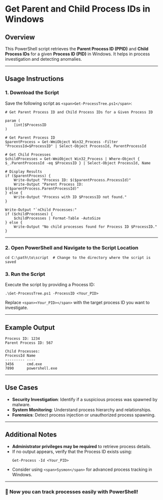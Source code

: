# **Get Parent and Child Process IDs in Windows**

## **Overview**

This PowerShell script retrieves the **Parent Process ID (PPID)** and **Child Process IDs** for a given **Process ID (PID)** in Windows. It helps in process investigation and detecting anomalies.

---

## **Usage Instructions**

### **1. Download the Script**

Save the following script as `<span>Get-ProcessTree.ps1</span>`:

```
# Get Parent Process ID and Child Process IDs for a Given Process ID

param (
    [int]$ProcessID
)

# Get Parent Process ID
$parentProcess = Get-WmiObject Win32_Process -Filter "ProcessId=$ProcessID" | Select-Object ProcessId, ParentProcessId

# Get Child Processes
$childProcesses = Get-WmiObject Win32_Process | Where-Object { $_.ParentProcessId -eq $ProcessID } | Select-Object ProcessId, Name

# Display Results
if ($parentProcess) {
    Write-Output "Process ID: $($parentProcess.ProcessId)"
    Write-Output "Parent Process ID: $($parentProcess.ParentProcessId)"
} else {
    Write-Output "Process with ID $ProcessID not found."
}

Write-Output "`nChild Processes:"
if ($childProcesses) {
    $childProcesses | Format-Table -AutoSize
} else {
    Write-Output "No child processes found for Process ID $ProcessID."
}
```

---

### **2. Open PowerShell and Navigate to the Script Location**

```
cd C:\path\to\script  # Change to the directory where the script is saved
```

### **3. Run the Script**

Execute the script by providing a Process ID:

```
.\Get-ProcessTree.ps1 -ProcessID <Your_PID>
```

Replace `<span><Your_PID></span>` with the target process ID you want to investigate.

---

## **Example Output**

```
Process ID: 1234
Parent Process ID: 567

Child Processes:
ProcessId Name
--------- ----
3456      cmd.exe
7890      powershell.exe
```

---

## **Use Cases**

* **Security Investigation**: Identify if a suspicious process was spawned by malware.
* **System Monitoring**: Understand process hierarchy and relationships.
* **Forensics**: Detect process injection or unauthorized process spawning.

---

## **Additional Notes**

* **Administrator privileges may be required** to retrieve process details.
* If no output appears, verify that the Process ID exists using:
  ```
  Get-Process -Id <Your_PID>
  ```
* Consider using `<span>Sysmon</span>` for advanced process tracking in Windows.

---

### 🚀 Now you can track processes easily with PowerShell!
